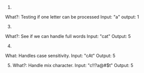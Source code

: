 1)
What?: Testing if one letter can be processed
    Input: "a"
    output: 1


3)
What?: See if we can handle full words
    Input: "cat"
    Output: 5

4)
What: Handles case sensitivity.
    Input: "cAt"
    Output: 5

5) What?: Handle mix character.
    Input: "c!!?a@#$t"
    Output: 5
